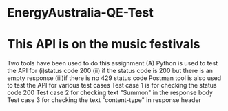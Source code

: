 # EnergyAustralia-QE-Test
# This API is on the music festivals
Two tools have been used to do this assignment
(A) Python is used to test the API for 
(i)status code 200
(ii) if the status code is 200 but there is an empty response
(iii)if there is no 429 status code
Postman tool is also used to test the API for various test cases
Test case 1 is for checking the status code 200
Test case 2 for checking text "Summon" in the response body
Test case 3 for checking the text "content-type" in response header
